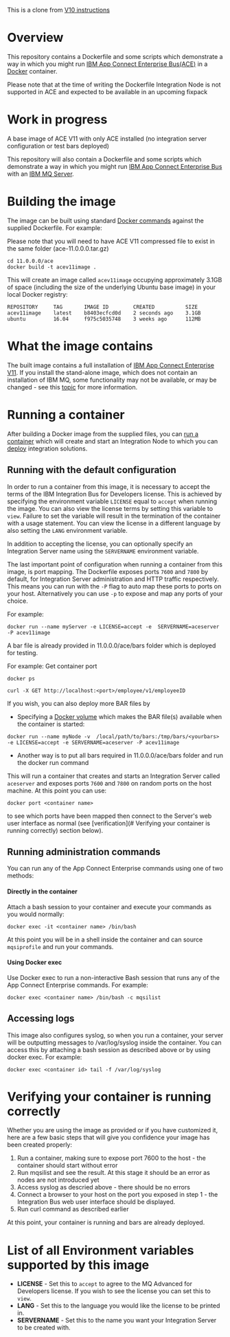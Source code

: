 This is a clone from [V10 instructions](https://github.com/ot4i/iib-docker)


# Overview

This repository contains a Dockerfile and some scripts which demonstrate a way in which you might run [IBM App Connect Enterprise Bus(ACE)](https://www.ibm.com/cloud/app-connect/enterprise) in a [Docker](https://www.docker.com/whatisdocker/) container.

Please note that at the time of writing the Dockerfile Integration Node is not supported in ACE and expected to be available in an upcoming fixpack

# Work in progress
A base image of ACE V11 with only ACE installed (no integration server configuration or test bars deployed)

This repository will also contain a Dockerfile and some scripts which demonstrate a way in which you might run [IBM App Connect Enterprise Bus](https://www.ibm.com/cloud/app-connect/enterprise) with an [IBM MQ Server](http://www-03.ibm.com/software/products/en/ibm-mq).


# Building the image

The image can be built using standard [Docker commands](https://docs.docker.com/userguide/dockerimages/) against the supplied Dockerfile.  For example:

Please note that you will need to have ACE V11 compressed file to exist in the same folder (ace-11.0.0.0.tar.gz)
~~~
cd 11.0.0.0/ace
docker build -t acev11image .
~~~

This will create an image called `acev11image` occupying approximately 3.1GB of space (including the size of the underlying Ubuntu base image) in your local Docker registry:

~~~
REPOSITORY     TAG       IMAGE ID        CREATED          SIZE
acev11image    latest    b8403ecfcd0d    2 seconds ago    3.1GB
ubuntu         16.04     f975c5035748    3 weeks ago      112MB
~~~



# What the image contains

The built image contains a full installation of [IBM App Connect Enterprise V11](https://www.ibm.com/cloud/app-connect/enterprise). If you install the stand-alone image, which does not contain an installation of IBM MQ, some functionality may not be available, or may be changed - see this [topic](http://www-01.ibm.com/support/knowledgecenter/SSMKHH_10.0.0/com.ibm.etools.mft.doc/bb28660_.htm) for more information.

# Running a container

After building a Docker image from the supplied files, you can [run a container](https://docs.docker.com/userguide/usingdocker/) which will create and start an Integration Node to which you can [deploy](https://www.ibm.com/support/knowledgecenter/SSTTDS_11.0.0/com.ibm.etools.mft.doc/af03890_.htm) integration solutions.


## Running with the default configuration
In order to run a container from this image, it is necessary to accept the terms of the IBM Integration Bus for Developers license.  This is achieved by specifying the environment variable `LICENSE` equal to `accept` when running the image.  You can also view the license terms by setting this variable to `view`. Failure to set the variable will result in the termination of the container with a usage statement.  You can view the license in a different language by also setting the `LANG` environment variable.

In addition to accepting the license, you can optionally specify an Integration Server name using the `SERVERNAME` environment variable.

The last important point of configuration when running a container from this image, is port mapping.  The Dockerfile exposes ports `7600` and `7800` by default, for Integration Server administration and HTTP traffic respectively.  This means you can run with the `-P` flag to auto map these ports to ports on your host.  Alternatively you can use `-p` to expose and map any ports of your choice.

For example:

~~~
docker run --name myServer -e LICENSE=accept -e  SERVERNAME=aceserver -P acev11image
~~~

A bar file is already provided in 11.0.0.0/ace/bars folder which is deployed for testing.

For example:
Get container port

~~~
docker ps
~~~

~~~
curl -X GET http://localhost:<port>/employee/v1/employeeID
~~~

If you wish, you can also deploy more BAR files by
  * Specifying a [Docker volume](https://docs.docker.com/engine/admin/volumes/volumes/) which makes the BAR file(s) available when the container is started:
~~~
docker run --name myNode -v  /local/path/to/bars:/tmp/bars/<yourbars> -e LICENSE=accept -e SERVERNAME=aceserver -P acev11image
~~~

* Another way is to put all bars required in 11.0.0.0/ace/bars folder and run the docker run command


This will run a container that creates and starts an Integration Server called `aceserver` and exposes ports `7600` and `7800` on random ports on the host machine.  At this point you can use:

~~~
docker port <container name>
~~~


to see which ports have been mapped then connect to the Server's web user interface as normal (see [verification](# Verifying your container is running correctly) section below).


## Running administration commands

You can run any of the App Connect Enterprise
 commands using one of two methods:

#### Directly in the container

Attach a bash session to your container and execute your commands as you would normally:

~~~
docker exec -it <container name> /bin/bash
~~~

At this point you will be in a shell inside the container and can source `mqsiprofile` and run your commands.

#### Using Docker exec

Use Docker exec to run a non-interactive Bash session that runs any of the App Connect Enterprise commands.  For example:

~~~
docker exec <container name> /bin/bash -c mqsilist
~~~


## Accessing logs

This image also configures syslog, so when you run a container, your server will be outputting messages to /var/log/syslog inside the container.  You can access this by attaching a bash session as described above or by using docker exec.  For example:

~~~
docker exec <container id> tail -f /var/log/syslog
~~~

# Verifying your container is running correctly

Whether you are using the image as provided or if you have customized it, here are a few basic steps that will give you confidence your image has been created properly:

1. Run a container, making sure to expose port 7600 to the host - the container should start without error
2. Run mqsilist and see the result. At this stage it should be an error as nodes are not introduced yet
3. Access syslog as descried above - there should be no errors
4. Connect a browser to your host on the port you exposed in step 1 - the Integration Bus web user interface should be displayed.
5. Run curl command as described earlier

At this point, your container is running and bars are already deployed.


# List of all Environment variables supported by this image

* **LICENSE** - Set this to `accept` to agree to the MQ Advanced for Developers license. If you wish to see the license you can set this to `view`.
* **LANG** - Set this to the language you would like the license to be printed in.
* **SERVERNAME** - Set this to the name you want your Integration Server to be created with.
